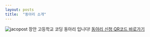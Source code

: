 ```yaml
---
layout: posts
title:  "동아리 소개"
---
```


![jacopost](https://user-images.githubusercontent.com/56305476/222952411-54e2f619-8831-451e-ab32-11ff73c0140b.png)
장안 고등학교 코딩 동아리 입니다!
[동아리 신청 QR코드 바로가기](https://forms.gle/DH1piq2J9JTU3Qnt6)
